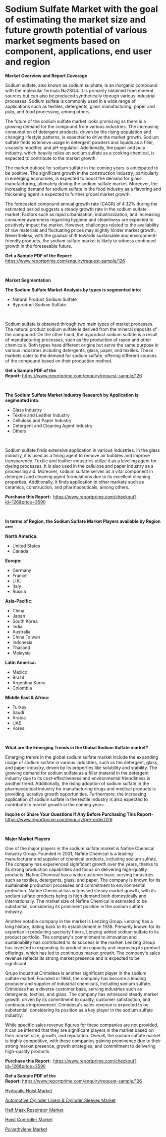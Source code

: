 <p><h1>Sodium Sulfate Market with the goal of estimating the market size and future growth potential of various market segments based on component, applications, end user and region</h1></p><p><strong>Market Overview and Report Coverage</strong></p>
<p><p>Sodium sulfate, also known as sodium sulphate, is an inorganic compound with the molecular formula Na2SO4. It is primarily obtained from mineral sources but can also be produced synthetically through various industrial processes. Sodium sulfate is commonly used in a wide range of applications such as textiles, detergents, glass manufacturing, paper and pulp, and food processing, among others.</p><p>The future of the sodium sulfate market looks promising as there is a growing demand for the compound from various industries. The increasing consumption of detergent products, driven by the rising population and changing lifestyle patterns, is expected to drive the market growth. Sodium sulfate finds extensive usage in detergent powders and liquids as a filler, viscosity modifier, and pH regulator. Additionally, the paper and pulp industry, which heavily relies on sodium sulfate as a cooking chemical, is expected to contribute to the market growth.</p><p>The market outlook for sodium sulfate in the coming years is anticipated to be positive. The significant growth in the construction industry, particularly in emerging economies, is expected to boost the demand for glass manufacturing, ultimately driving the sodium sulfate market. Moreover, the increasing demand for sodium sulfate in the food industry as a flavoring and thickening agent is expected to further propel market growth.</p><p>The forecasted compound annual growth rate (CAGR) of 4.32% during the estimated period suggests a steady growth rate in the sodium sulfate market. Factors such as rapid urbanization, industrialization, and increasing consumer awareness regarding hygiene and cleanliness are expected to positively impact the market. However, challenges related to the availability of raw materials and fluctuating prices may slightly hinder market growth. Nevertheless, with the gradual shift towards sustainable and environment-friendly products, the sodium sulfate market is likely to witness continued growth in the foreseeable future.</p></p>
<p><strong>Get a Sample PDF of the Report:</strong> <a href="https://www.reportprime.com/enquiry/request-sample/126">https://www.reportprime.com/enquiry/request-sample/126</a></p>
<p>&nbsp;</p>
<p><strong>Market Segmentation</strong></p>
<p><strong>The Sodium Sulfate Market Analysis by types is segmented into:</strong></p>
<p><ul><li>Natural Product Sodium Sulfate</li><li>Byproduct Sodium Sulfate</li></ul></p>
<p>&nbsp;</p>
<p><p>Sodium sulfate is obtained through two main types of market processes. The natural product sodium sulfate is derived from the mineral deposits of the compound. On the other hand, the byproduct sodium sulfate is a result of manufacturing processes, such as the production of rayon and other chemicals. Both types have different origins but serve the same purpose in various industries including detergents, glass, paper, and textiles. These markets cater to the demand for sodium sulfate, offering different sources of the compound based on their production method.</p></p>
<p><strong>Get a Sample PDF of the Report:</strong>&nbsp;<a href="https://www.reportprime.com/enquiry/request-sample/126">https://www.reportprime.com/enquiry/request-sample/126</a></p>
<p>&nbsp;</p>
<p><strong>The Sodium Sulfate Market Industry Research by Application is segmented into:</strong></p>
<p><ul><li>Glass Industry</li><li>Textile and Leather Industry</li><li>Cellulose and Paper Industry</li><li>Detergent and Cleaning Agent Industry</li><li>Others</li></ul></p>
<p>&nbsp;</p>
<p><p>Sodium sulfate finds extensive application in various industries. In the glass industry, it is used as a fining agent to remove air bubbles and improve transparency. Textile and leather industries utilize it as a leveling agent for dyeing processes. It is also used in the cellulose and paper industry as a processing aid. Moreover, sodium sulfate serves as a vital component in detergent and cleaning agent formulations due to its excellent cleaning properties. Additionally, it finds application in other markets such as ceramics, construction, and pharmaceuticals, among others.</p></p>
<p><strong>Purchase this Report:</strong>&nbsp; <a href="https://www.reportprime.com/checkout?id=126&price=3590">https://www.reportprime.com/checkout?id=126&price=3590</a></p>
<p>&nbsp;</p>
<p><strong>In terms of Region, the Sodium Sulfate Market Players available by Region are:</strong></p>
<p>
    <p> <strong> North America: </strong>
        <ul>
            <li>United States</li>
            <li>Canada</li>
        </ul>
        </p> 
    <p> <strong> Europe: </strong>
        <ul>
            <li>Germany</li>
            <li>France</li>
            <li>U.K.</li>
            <li>Italy</li>
            <li>Russia</li>
        </ul>
        </p> 
    <p> <strong> Asia-Pacific: </strong>
        <ul>
            <li>China</li>
            <li>Japan</li>
            <li>South Korea</li>
            <li>India</li>
            <li>Australia</li>
            <li>China Taiwan</li>
            <li>Indonesia</li>
            <li>Thailand</li>
            <li>Malaysia</li>
        </ul>
        </p> 
    <p> <strong> Latin America: </strong>
        <ul>
            <li>Mexico</li>
            <li>Brazil</li>
            <li>Argentina Korea</li>
            <li>Colombia</li>
        </ul>
        </p> 
    <p> <strong> Middle East & Africa: </strong>
        <ul>
            <li>Turkey</li>
            <li>Saudi</li>
            <li>Arabia</li>
            <li>UAE</li>
            <li>Korea</li>
        </ul>
    </p>
    </p>
<p>&nbsp;</p>
<p><strong>What are the Emerging Trends in the Global Sodium Sulfate market?</strong></p>
<p><p>Emerging trends in the global sodium sulfate market include the expanding usage of sodium sulfate in various industries, such as the detergent, glass, and paper industry, driven by its properties like solubility and stability. The growing demand for sodium sulfate as a filler material in the detergent industry due to its cost-effectiveness and environmental friendliness is another trend. Additionally, the rising adoption of sodium sulfate in the pharmaceutical industry for manufacturing drugs and medical products is providing lucrative growth opportunities. Furthermore, the increasing application of sodium sulfate in the textile industry is also expected to contribute to market growth in the coming years.</p></p>
<p><strong>Inquire or Share Your Questions If Any Before Purchasing This Report</strong>- <a href="https://www.reportprime.com/enquiry/pre-order/126">https://www.reportprime.com/enquiry/pre-order/126</a></p>
<p>&nbsp;</p>
<p><strong>Major Market Players</strong></p>
<p><p>One of the major players in the sodium sulfate market is Nafine Chemical Industry Group. Founded in 2001, Nafine Chemical is a leading manufacturer and supplier of chemical products, including sodium sulfate. The company has experienced significant growth over the years, thanks to its strong production capabilities and focus on delivering high-quality products. Nafine Chemical has a wide customer base, serving industries such as textiles, detergents, glass, and paper. The company is known for its sustainable production processes and commitment to environmental protection. Nafine Chemical has witnessed steady market growth, with its sodium sulfate products being in high demand both domestically and internationally. The market size of Nafine Chemical is estimated to be substantial, considering its prominent position in the sodium sulfate industry.</p><p>Another notable company in the market is Lenzing Group. Lenzing has a long history, dating back to its establishment in 1938. Primarily known for its expertise in producing specialty fibers, Lenzing added sodium sulfate to its product portfolio. The company's commitment to innovation and sustainability has contributed to its success in the market. Lenzing Group has invested in expanding its production capacity and improving its product offerings, which has led to continuous market growth. The company's sales revenue reflects its strong market presence and is expected to be significant.</p><p>Grupo Industrial Crimidesa is another significant player in the sodium sulfate market. Founded in 1964, the company has become a leading producer and supplier of industrial chemicals, including sodium sulfate. Crimidesa has a diverse customer base, serving industries such as detergents, textiles, and glass. The company has witnessed steady market growth, driven by its commitment to quality, customer satisfaction, and continuous improvement. Crimidesa's sales revenue is expected to be substantial, considering its position as a key player in the sodium sulfate industry.</p><p>While specific sales revenue figures for these companies are not provided, it can be inferred that they are significant players in the market based on their market size, growth, and reputation. Overall, the sodium sulfate market is highly competitive, with these companies gaining prominence due to their strong market presence, growth strategies, and commitment to delivering high-quality products.</p></p>
<p><strong>Purchase this Report:</strong>&nbsp;&nbsp;<a href="https://www.reportprime.com/checkout?id=126&price=3590">https://www.reportprime.com/checkout?id=126&price=3590</a></p>
<p></p>
<p><strong>Get a Sample PDF of the Report:</strong>&nbsp;<a href="https://www.reportprime.com/enquiry/request-sample/126">https://www.reportprime.com/enquiry/request-sample/126</a></p>
<p><p><a href="https://medium.com/@besaosmani1903/hydraulic-hoist-market-analysis-its-cagr-market-segmentation-and-global-industry-overview-fa9275473ff6">Hydraulic Hoist Market</a></p><p><a href="https://www.linkedin.com/pulse/automotive-cylinder-liners-amp-sleeves-market-challenges-sj6je/">Automotive Cylinder Liners & Cylinder Sleeves Market</a></p><p><a href="https://www.linkedin.com/pulse/half-mask-respirator-market-size-growth-forecast-from-o7rne/">Half Mask Respirator Market</a></p><p><a href="https://medium.com/@dritasmani2022/hoist-controller-market-the-key-to-successful-business-strategy-forecast-till-2030-0d11812ac882">Hoist Controller Market</a></p><p><a href="https://github.com/amonskiyk/Market-Research-Report-List-1/blob/main/polyethylene-market.md">Polyethylene Market</a></p></p>